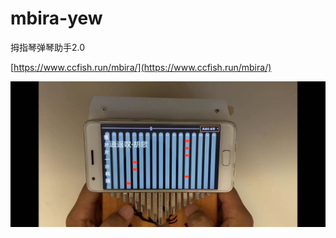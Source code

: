 # mbira-yew
 拇指琴弹琴助手2.0


[https://www.ccfish.run/mbira/](https://www.ccfish.run/mbira/)


<img src="https://raw.githubusercontent.com/planet0104/mbira-yew/main/play.jpg" />
